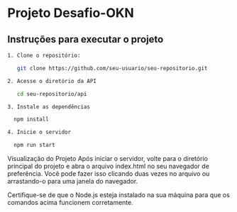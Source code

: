 # Projeto Desafio-OKN

## Instruções para executar o projeto
```bash
1. Clone o repositório:

   git clone https://github.com/seu-usuario/seu-repositorio.git

2. Acesse o diretório da API

   cd seu-repositorio/api

3. Instale as dependências

  npm install

4. Inicie o servidor

  npm run start
```

Visualização do Projeto
Após iniciar o servidor, volte para o diretório principal do projeto e abra o arquivo index.html no seu navegador de preferência.
Você pode fazer isso clicando duas vezes no arquivo ou arrastando-o para uma janela do navegador.

Certifique-se de que o Node.js esteja instalado na sua máquina para que os comandos acima funcionem corretamente.

